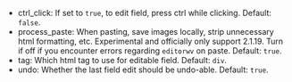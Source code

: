 - ctrl_click: If set to `true`, to edit field, press ctrl while clicking. Default: `false`.
- process_paste: When pasting, save images locally, strip unnecessary html formatting, etc. Experimental and officially only support 2.1.19. Turn if off if you encounter errors regarding `editorwv` on paste.  Default: `true`.
- tag: Which html tag to use for editable field. Default: `div`.
- undo: Whether the last field edit should be undo-able. Default: `true`.